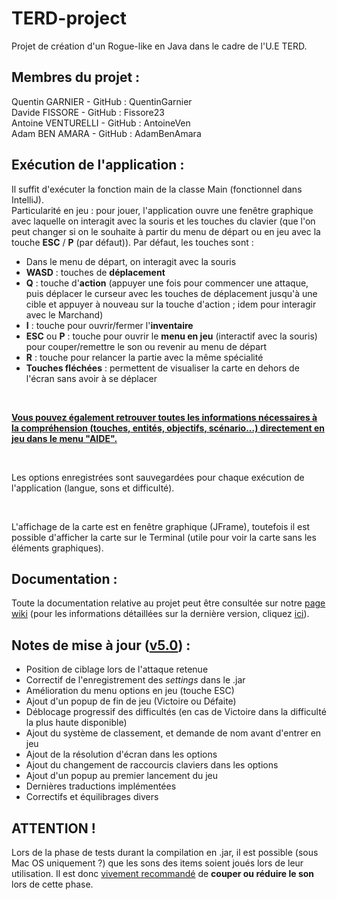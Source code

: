 # TERD-project
Projet de création d'un Rogue-like en Java dans le cadre de l'U.E TERD.


## Membres du projet : 
Quentin GARNIER - GitHub : QuentinGarnier  
Davide FISSORE - GitHub : Fissore23  
Antoine VENTURELLI - GitHub : AntoineVen  
Adam BEN AMARA - GitHub : AdamBenAmara  


## Exécution de l'application :
Il suffit d'exécuter la fonction main de la classe Main (fonctionnel dans IntelliJ).  
Particularité en jeu : pour jouer, l'application ouvre une fenêtre graphique avec laquelle on interagit avec la souris et les touches du clavier (que l'on peut changer si on le souhaite à partir du menu de départ ou en jeu avec la touche **ESC** / **P** (par défaut)). Par défaut, les touches sont :  
- Dans le menu de départ, on interagit avec la souris  
- **WASD** : touches de **déplacement**  
- **Q** : touche d'**action** (appuyer une fois pour commencer une attaque, puis déplacer le curseur avec les touches de déplacement jusqu'à une cible et appuyer à nouveau sur la touche d'action ; idem pour interagir avec le Marchand)  
- **I** : touche pour ouvrir/fermer l'**inventaire**  
- **ESC** ou **P** : touche pour ouvrir le **menu en jeu** (interactif avec la souris) pour couper/remettre le son ou revenir au menu de départ  
- **R** : touche pour relancer la partie avec la même spécialité   
- **Touches fléchées** : permettent de visualiser la carte en dehors de l'écran sans avoir à se déplacer  
<br /> 

<ins>**Vous pouvez également retrouver toutes les informations nécessaires à la compréhension (touches, entités, objectifs, scénario...) directement en jeu dans le menu "AIDE".**</ins>  

<br /> 

Les options enregistrées sont sauvegardées pour chaque exécution de l'application (langue, sons et difficulté).  

<br />

L'affichage de la carte est en fenêtre graphique (JFrame), toutefois il est possible d'afficher la carte sur le Terminal (utile pour voir la carte sans les éléments graphiques).


## Documentation :
Toute la documentation relative au projet peut être consultée sur notre [page wiki](https://github.com/QuentinGarnier/TERD-project/wiki) (pour les informations détaillées sur la dernière version, cliquez [ici](https://github.com/QuentinGarnier/TERD-project/wiki/Version-5.0)).  


## Notes de mise à jour ([v5.0](https://github.com/QuentinGarnier/TERD-project/wiki/Version-5.0)) :
- Position de ciblage lors de l'attaque retenue  
- Correctif de l'enregistrement des _settings_ dans le .jar  
- Amélioration du menu options en jeu (touche ESC)  
- Ajout d'un popup de fin de jeu (Victoire ou Défaite)  
- Déblocage progressif des difficultés (en cas de Victoire dans la difficulté la plus haute disponible)  
- Ajout du système de classement, et demande de nom avant d'entrer en jeu  
- Ajout de la résolution d'écran dans les options  
- Ajout du changement de raccourcis claviers dans les options  
- Ajout d'un popup au premier lancement du jeu  
- Dernières traductions implémentées  
- Correctifs et équilibrages divers  


## ATTENTION !  

Lors de la phase de tests durant la compilation en .jar, il est possible (sous Mac OS uniquement ?) que les sons des items soient joués lors de leur utilisation. Il est donc <ins>vivement recommandé</ins> de **couper ou réduire le son** lors de cette phase.
